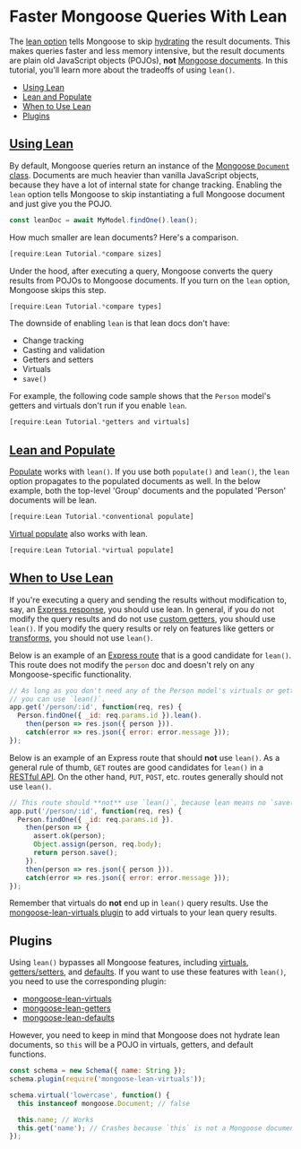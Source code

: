 # Faster Mongoose Queries With Lean

The [lean option](../docs/api.html#query_Query-lean) tells Mongoose to skip
[hydrating](../docs/api.html#model_Model-hydrate) the result documents. This
makes queries faster and less memory intensive, but the result documents are
plain old JavaScript objects (POJOs), **not** [Mongoose documents](../docs/documents.html).
In this tutorial, you'll learn more about the tradeoffs of using `lean()`.

* [Using Lean](#using-lean)
* [Lean and Populate](#lean-and-populate)
* [When to Use Lean](#when-to-use-lean)
* [Plugins](#plugins)

<h2 id="using-lean"><a href="#using-lean">Using Lean</a></h2>

By default, Mongoose queries return an instance of the
[Mongoose `Document` class](../docs/api.html#Document). Documents are much
heavier than vanilla JavaScript objects, because they have a lot of internal
state for change tracking. Enabling the `lean` option tells Mongoose to skip
instantiating a full Mongoose document and just give you the POJO.

```javascript
const leanDoc = await MyModel.findOne().lean();
```

How much smaller are lean documents? Here's a comparison.

```javascript
[require:Lean Tutorial.*compare sizes]
```

Under the hood, after executing a query, Mongoose converts the query results
from POJOs to Mongoose documents. If you turn on the `lean` option, Mongoose
skips this step.

```javascript
[require:Lean Tutorial.*compare types]
```

The downside of enabling `lean` is that lean docs don't have:

* Change tracking
* Casting and validation
* Getters and setters
* Virtuals
* `save()`

For example, the following code sample shows that the `Person` model's getters
and virtuals don't run if you enable `lean`.

```javascript
[require:Lean Tutorial.*getters and virtuals]
```

<h2 id="lean-and-populate"><a href="#lean-and-populate">Lean and Populate</a></h2>

[Populate](../docs/populate.html) works with `lean()`. If you
use both `populate()` and `lean()`, the `lean` option propagates to the
populated documents as well. In the below example, both the top-level
'Group' documents and the populated 'Person' documents will be lean.

```javascript
[require:Lean Tutorial.*conventional populate]
```

[Virtual populate](../docs/populate.html#populate-virtuals) also works with lean.

```javascript
[require:Lean Tutorial.*virtual populate]
```

<h2 id="when-to-use-lean"><a href="#when-to-use-lean">When to Use Lean</a></h2>

If you're executing a query and sending the results without modification to,
say, an [Express response](http://expressjs.com/en/4x/api.html#res), you should
use lean. In general, if you do not modify the query results and do not use
[custom getters](../docs/api.html#schematype_SchemaType-get), you should use
`lean()`. If you modify the query results or rely on features like getters
or [transforms](../docs/api.html#document_Document-toObject), you should not
use `lean()`.

Below is an example of an [Express route](http://expressjs.com/en/guide/routing.html)
that is a good candidate for `lean()`. This route does not modify the `person`
doc and doesn't rely on any Mongoose-specific functionality.

```javascript
// As long as you don't need any of the Person model's virtuals or getters,
// you can use `lean()`.
app.get('/person/:id', function(req, res) {
  Person.findOne({ _id: req.params.id }).lean().
    then(person => res.json({ person })).
    catch(error => res.json({ error: error.message }));
});
```

Below is an example of an Express route that should **not** use `lean()`. As
a general rule of thumb, `GET` routes are good candidates for `lean()` in a
[RESTful API](https://en.wikipedia.org/wiki/Representational_state_transfer).
On the other hand, `PUT`, `POST`, etc. routes generally should not use `lean()`.

```javascript
// This route should **not** use `lean()`, because lean means no `save()`.
app.put('/person/:id', function(req, res) {
  Person.findOne({ _id: req.params.id }).
    then(person => {
      assert.ok(person);
      Object.assign(person, req.body);
      return person.save();
    }).
    then(person => res.json({ person })).
    catch(error => res.json({ error: error.message }));
});
```

Remember that virtuals do **not** end up in `lean()` query results. Use the
[mongoose-lean-virtuals plugin](http://plugins.mongoosejs.io/plugins/lean-virtuals)
to add virtuals to your lean query results.

## Plugins

Using `lean()` bypasses all Mongoose features, including [virtuals](../docs/tutorials/virtuals.html), [getters/setters](../docs/tutorials/getters-setters.html),
and [defaults](../docs/api.html#schematype_SchemaType-default). If you want to
use these features with `lean()`, you need to use the corresponding plugin:

- [mongoose-lean-virtuals](https://plugins.mongoosejs.io/plugins/lean-virtuals)
- [mongoose-lean-getters](https://plugins.mongoosejs.io/plugins/lean-getters)
- [mongoose-lean-defaults](https://www.npmjs.com/package/mongoose-lean-defaults)

However, you need to keep in mind that Mongoose does not hydrate lean documents,
so `this` will be a POJO in virtuals, getters, and default functions.

```javascript
const schema = new Schema({ name: String });
schema.plugin(require('mongoose-lean-virtuals'));

schema.virtual('lowercase', function() {
  this instanceof mongoose.Document; // false

  this.name; // Works
  this.get('name'); // Crashes because `this` is not a Mongoose document.
});
```
